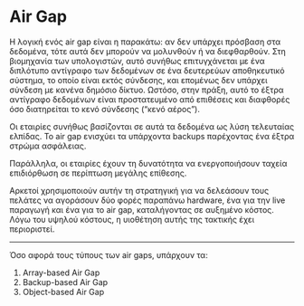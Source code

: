 # Air Gap

Η λογική ενός air gap είναι η παρακάτω: αν δεν υπάρχει πρόσβαση στα δεδομένα, τότε αυτά δεν μπορούν να μολυνθούν ή να διεφθαρθούν. Στη βιομηχανία των υπολογιστών, αυτό συνήθως επιτυγχάνεται με ένα διπλότυπο αντίγραφο των δεδομένων σε ένα δευτερεύων αποθηκευτικό σύστημα, το οποίο είναι εκτός σύνδεσης, και επομένως δεν υπάρχει σύνδεση με κανένα δημόσιο δίκτυο. Ωστόσο, στην πράξη, αυτό το έξτρα αντίγραφο δεδομένων είναι προστατευμένο από επιθέσεις και διαφθορές όσο διατηρείται το κενό σύνδεσης (“κενό αέρος”).

Οι εταιρίες συνήθως βασίζονται σε αυτά τα δεδομένα ως λύση τελευταίας ελπίδας. Το air gap ενισχύει τα υπάρχοντα backups παρέχοντας ένα έξτρα στρώμα ασφάλειας.

Παράλληλα, οι εταιρίες έχουν τη δυνατότητα να ενεργοποιήσουν ταχεία επιδιόρθωση σε περίπτωση μεγάλης επίθεσης.

Αρκετοί χρησιμοποιούν αυτήν τη στρατηγική για να δελεάσουν τους πελάτες να αγοράσουν δύο φορές παραπάνω hardware, ένα για την live παραγωγή και ένα για το air gap, καταλήγοντας σε αυξημένο κόστος. Λόγω του υψηλού κόστους, η υιοθέτηση αυτής της τακτικής έχει περιοριστεί.

---

Όσο αφορά τους τύπους των air gaps, υπάρχουν τα:

1. Array-based Air Gap
2. Backup-based Air Gap
3. Object-based Air Gap